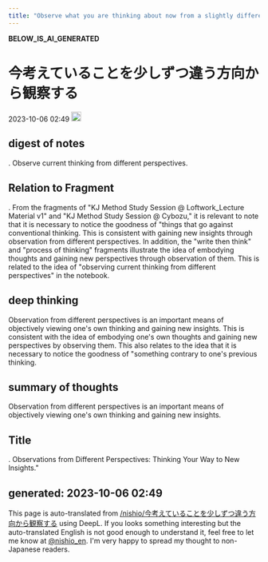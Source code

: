 ```yaml
---
title: "Observe what you are thinking about now from a slightly different direction"
---
```


__BELOW_IS_AI_GENERATED__
# 今考えていることを少しずつ違う方向から観察する
 2023-10-06 02:49 <img src='https://scrapbox.io/api/pages/nishio-en/omni/icon' alt='omni.icon' height="19.5"/>
## digest of notes
.
Observe current thinking from different perspectives.

## Relation to Fragment
.
From the fragments of "KJ Method Study Session @ Loftwork_Lecture Material v1" and "KJ Method Study Session @ Cybozu," it is relevant to note that it is necessary to notice the goodness of "things that go against conventional thinking. This is consistent with gaining new insights through observation from different perspectives. In addition, the "write then think" and "process of thinking" fragments illustrate the idea of embodying thoughts and gaining new perspectives through observation of them. This is related to the idea of "observing current thinking from different perspectives" in the notebook.

## deep thinking
Observation from different perspectives is an important means of objectively viewing one's own thinking and gaining new insights. This is consistent with the idea of embodying one's own thoughts and gaining new perspectives by observing them. This also relates to the idea that it is necessary to notice the goodness of "something contrary to one's previous thinking.

## summary of thoughts
Observation from different perspectives is an important means of objectively viewing one's own thinking and gaining new insights.

## Title
.
Observations from Different Perspectives: Thinking Your Way to New Insights."

generated: 2023-10-06 02:49
---
This page is auto-translated from [/nishio/今考えていることを少しずつ違う方向から観察する](https://scrapbox.io/nishio/今考えていることを少しずつ違う方向から観察する) using DeepL. If you looks something interesting but the auto-translated English is not good enough to understand it, feel free to let me know at [@nishio_en](https://twitter.com/nishio_en). I'm very happy to spread my thought to non-Japanese readers.